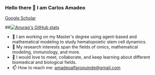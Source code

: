 ### Hello there 👋  I am Carlos Amadeo
[Google Scholar](https://scholar.google.com/citations?user=5SsaCjsAAAAJ&hl=e)

##[![Anurag's GitHub stats](https://github-readme-stats.vercel.app/api?username=CarlosAmadeo7&show_icons=true&theme=dark)](https://github.com/CarlosAmadeo7/github-readme-stats&show_icons=true&theme=dark)


- 🔭 I am working on my Master's degree using agent-based and mathematical modeling to study hematopoietic stem cell dynamics. 
- 🌱 My research interests span the fields of omics, mathematical modeling, immunology, and more. 
- 👯 I would love to meet, collaborate, and keep learning about different biomedical and biological fields.
- 📫 How to reach me: amadeoalfaroquinde@gmail.com




